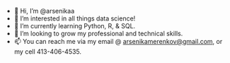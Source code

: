 - 👋 Hi, I’m @arsenikaa
- 👀 I’m interested in all things data science!
- 🌱 I’m currently learning Python, R, & SQL.
- 💞️ I’m looking to grow my professional and technical skills.
- 📫 You can reach me via my email @ arsenikamerenkov@gmail.com, or my cell 413-406-4535.

<!---
arsenikaa/arsenikaa is a ✨ special ✨ repository because its `README.md` (this file) appears on your GitHub profile.
You can click the Preview link to take a look at your changes.
--->
